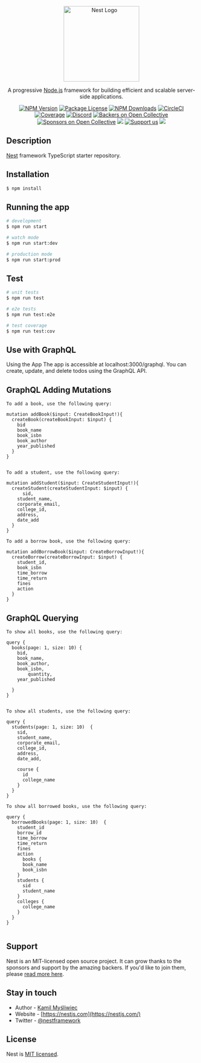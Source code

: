 <p align="center">
  <a href="http://nestjs.com/" target="blank"><img src="https://nestjs.com/img/logo-small.svg" width="200" alt="Nest Logo" /></a>
</p>

[circleci-image]: https://img.shields.io/circleci/build/github/nestjs/nest/master?token=abc123def456
[circleci-url]: https://circleci.com/gh/nestjs/nest

  <p align="center">A progressive <a href="http://nodejs.org" target="_blank">Node.js</a> framework for building efficient and scalable server-side applications.</p>
    <p align="center">
<a href="https://www.npmjs.com/~nestjscore" target="_blank"><img src="https://img.shields.io/npm/v/@nestjs/core.svg" alt="NPM Version" /></a>
<a href="https://www.npmjs.com/~nestjscore" target="_blank"><img src="https://img.shields.io/npm/l/@nestjs/core.svg" alt="Package License" /></a>
<a href="https://www.npmjs.com/~nestjscore" target="_blank"><img src="https://img.shields.io/npm/dm/@nestjs/common.svg" alt="NPM Downloads" /></a>
<a href="https://circleci.com/gh/nestjs/nest" target="_blank"><img src="https://img.shields.io/circleci/build/github/nestjs/nest/master" alt="CircleCI" /></a>
<a href="https://coveralls.io/github/nestjs/nest?branch=master" target="_blank"><img src="https://coveralls.io/repos/github/nestjs/nest/badge.svg?branch=master#9" alt="Coverage" /></a>
<a href="https://discord.gg/G7Qnnhy" target="_blank"><img src="https://img.shields.io/badge/discord-online-brightgreen.svg" alt="Discord"/></a>
<a href="https://opencollective.com/nest#backer" target="_blank"><img src="https://opencollective.com/nest/backers/badge.svg" alt="Backers on Open Collective" /></a>
<a href="https://opencollective.com/nest#sponsor" target="_blank"><img src="https://opencollective.com/nest/sponsors/badge.svg" alt="Sponsors on Open Collective" /></a>
  <a href="https://paypal.me/kamilmysliwiec" target="_blank"><img src="https://img.shields.io/badge/Donate-PayPal-ff3f59.svg"/></a>
    <a href="https://opencollective.com/nest#sponsor"  target="_blank"><img src="https://img.shields.io/badge/Support%20us-Open%20Collective-41B883.svg" alt="Support us"></a>
  <a href="https://twitter.com/nestframework" target="_blank"><img src="https://img.shields.io/twitter/follow/nestframework.svg?style=social&label=Follow"></a>
</p>
  <!--[![Backers on Open Collective](https://opencollective.com/nest/backers/badge.svg)](https://opencollective.com/nest#backer)
  [![Sponsors on Open Collective](https://opencollective.com/nest/sponsors/badge.svg)](https://opencollective.com/nest#sponsor)-->

## Description

[Nest](https://github.com/nestjs/nest) framework TypeScript starter repository.

## Installation

```bash
$ npm install
```

## Running the app

```bash
# development
$ npm run start

# watch mode
$ npm run start:dev

# production mode
$ npm run start:prod
```

## Test

```bash
# unit tests
$ npm run test

# e2e tests
$ npm run test:e2e

# test coverage
$ npm run test:cov
```

## Use with GraphQL

Using the App
The app is accessible at localhost:3000/graphql. You can create, update, and delete todos using the GraphQL API.

## GraphQL Adding Mutations

```
To add a book, use the following query:

mutation addBook($input: CreateBookInput!){
  createBook(createBookInput: $input) {
    bid
    book_name
    book_isbn
    book_author
    year_published
  }
}


To add a student, use the following query:

mutation addStudent($input: CreateStudentInput!){
  createStudent(createStudentInput: $input) {
      sid,
    student_name,
    corporate_email,
    college_id,
    address,
    date_add
  }
}

To add a borrow book, use the following query:

mutation addBorrowBook($input: CreateBorrowInput!){
  createBorrow(createBorrowInput: $input) {
    student_id,
    book_isbn
    time_borrow
    time_return
    fines
    action
  }
}

```

## GraphQL Querying

```
To show all books, use the following query:

query {
  books(page: 1, size: 10) {
    bid,
    book_name,
    book_author,
    book_isbn,
		quantity,
    year_published

  }
}


To show all students, use the following query:

query {
  students(page: 1, size: 10)  {
    sid,
    student_name,
    corporate_email,
    college_id,
    address,
    date_add,

    course {
      id
      college_name
    }
  }
}

To show all borrowed books, use the following query:

query {
  borrowedBooks(page: 1, size: 10)  {
    student_id
    borrow_id
    time_borrow
    time_return
    fines
    action
      books {
      book_name
      book_isbn
    }
    students {
      sid
      student_name
    }
    colleges {
      college_name
    }
  }
}


```

## Support

Nest is an MIT-licensed open source project. It can grow thanks to the sponsors and support by the amazing backers. If you'd like to join them, please [read more here](https://docs.nestjs.com/support).

## Stay in touch

- Author - [Kamil Myśliwiec](https://kamilmysliwiec.com)
- Website - [https://nestjs.com](https://nestjs.com/)
- Twitter - [@nestframework](https://twitter.com/nestframework)

## License

Nest is [MIT licensed](LICENSE).
